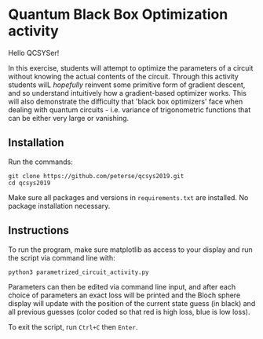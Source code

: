 # Quantum Black Box Optimization activity

Hello QCSYSer!

In this exercise, students will attempt to optimize the parameters of
a circuit without knowing the actual contents of the circuit. Through this
activity students wilL *hopefully* reinvent some primitive form of gradient
descent, and so understand intuitively how a gradient-based optimizer works.
This will also demonstrate the difficulty that 'black box optimizers' face
when dealing with quantum circuits - i.e. variance of trigonometric functions
that can be either very large or vanishing.

## Installation

Run the commands:
```
git clone https://github.com/peterse/qcsys2019.git
cd qcsys2019
```
Make sure all packages and versions in `requirements.txt` are installed. No package installation necessary.

## Instructions

To run the program, make sure matplotlib as access to your display and run the script via command line with:
```
python3 parametrized_circuit_activity.py
```

Parameters can then be edited via command line input, and after each choice of parameters an exact loss will be printed and the Bloch sphere
display will update with the position of the current state guess (in black) and all previous guesses (color coded so that red is high loss,
blue is low loss).

To exit the script, run `Ctrl+C` then `Enter`.
